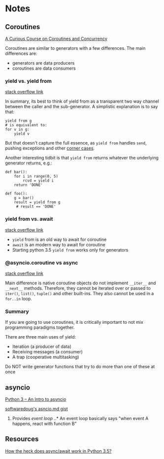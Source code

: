 # Notes

## Coroutines
[A Curious Course on Coroutines and Concurrency](http://dabeaz.com/coroutines/)

Coroutines are similar to generators with a few differences. The main differences are:
* generators are data producers
* coroutines are data consumers

### yield vs. yield from
[stack overflow link](https://stackoverflow.com/questions/9708902/in-practice-what-are-the-main-uses-for-the-new-yield-from-syntax-in-python-3)

In summary, its best to think of yield from as a transparent two way channel between the caller and the sub-generator.
A simplistic explanation is to say that:
```
yield from g
# is equivalent to:
for v in g:
    yield v
```

But that doesn't capture the full essence, as `yield from` handles `send`, pushing exceptions and other [corner cases](https://www.python.org/dev/peps/pep-0380/#id13).

Another interesting tidbit is that `yield from` returns whatever the underlying generator returns, e.g.:
```
def bar():
    for i in range(0, 5)
        rcvd = yield i
    return 'DONE'

def foo():
    g = bar()
    result = yield from g
     # result == 'DONE'
 ```

### yield from vs. await
[stack overflow link](https://stackoverflow.com/questions/44251045/what-does-the-yield-from-syntax-do-in-asyncio-and-how-is-it-different-from-aw)

* `yield` from is an old way to await for coroutine
* `await` is an modern way to await for coroutine
* Starting python 3.5 `yield from` works only for generators

### @asyncio.coroutine vs async
[stack overflow link](https://stackoverflow.com/questions/40571786/asyncio-coroutine-vs-async-def)

Main difference is native coroutine objects do not implement `__iter__` and  `__next__` methods. Therefore, they cannot be iterated over or passed to `iter()`, `list()`, `tuple()` and other built-ins. They also cannot be used in a `for..in` loop.

### Summary
If you are going to use coroutines, it is critically important to not mix programming paradigms together.

There are three main uses of yield:
* Iteration (a producer of data)
* Receiving messages (a consumer)
* A trap (cooperative multitasking)

Do NOT write generator functions that try to do more than one of these at once

## asyncio
[Python 3 – An Intro to asyncio](https://www.blog.pythonlibrary.org/2016/07/26/python-3-an-intro-to-asyncio/)

[softwaredoug's asncio.md gist](https://gist.github.com/softwaredoug/86fa2abd60ed203b71de)

1. Provides *event loop*
..* An event loop basically says "when event A happens, react with function B"

## Resources
[How the heck does async/await work in Python 3.5?](https://snarky.ca/how-the-heck-does-async-await-work-in-python-3-5/)
